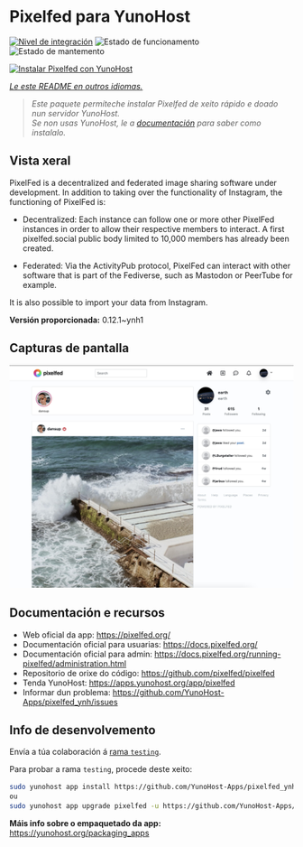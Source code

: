 <!--
NOTA: Este README foi creado automáticamente por <https://github.com/YunoHost/apps/tree/master/tools/readme_generator>
NON debe editarse manualmente.
-->

# Pixelfed para YunoHost

[![Nivel de integración](https://dash.yunohost.org/integration/pixelfed.svg)](https://dash.yunohost.org/appci/app/pixelfed) ![Estado de funcionamento](https://ci-apps.yunohost.org/ci/badges/pixelfed.status.svg) ![Estado de mantemento](https://ci-apps.yunohost.org/ci/badges/pixelfed.maintain.svg)

[![Instalar Pixelfed con YunoHost](https://install-app.yunohost.org/install-with-yunohost.svg)](https://install-app.yunohost.org/?app=pixelfed)

*[Le este README en outros idiomas.](./ALL_README.md)*

> *Este paquete permíteche instalar Pixelfed de xeito rápido e doado nun servidor YunoHost.*  
> *Se non usas YunoHost, le a [documentación](https://yunohost.org/install) para saber como instalalo.*

## Vista xeral

PixelFed is a decentralized and federated image sharing software under development.
In addition to taking over the functionality of Instagram, the functioning of PixelFed is:

* Decentralized: Each instance can follow one or more other PixelFed instances in order to allow their respective members to interact. A first pixelfed.social public body limited to 10,000 members has already been created.

* Federated: Via the ActivityPub protocol, PixelFed can interact with other software that is part of the Fediverse, such as Mastodon or PeerTube for example.

It is also possible to import your data from Instagram. 

**Versión proporcionada:** 0.12.1~ynh1

## Capturas de pantalla

![Captura de pantalla de Pixelfed](./doc/screenshots/screenshots.jpg)

## Documentación e recursos

- Web oficial da app: <https://pixelfed.org/>
- Documentación oficial para usuarias: <https://docs.pixelfed.org/>
- Documentación oficial para admin: <https://docs.pixelfed.org/running-pixelfed/administration.html>
- Repositorio de orixe do código: <https://github.com/pixelfed/pixelfed>
- Tenda YunoHost: <https://apps.yunohost.org/app/pixelfed>
- Informar dun problema: <https://github.com/YunoHost-Apps/pixelfed_ynh/issues>

## Info de desenvolvemento

Envía a túa colaboración á [rama `testing`](https://github.com/YunoHost-Apps/pixelfed_ynh/tree/testing).

Para probar a rama `testing`, procede deste xeito:

```bash
sudo yunohost app install https://github.com/YunoHost-Apps/pixelfed_ynh/tree/testing --debug
ou
sudo yunohost app upgrade pixelfed -u https://github.com/YunoHost-Apps/pixelfed_ynh/tree/testing --debug
```

**Máis info sobre o empaquetado da app:** <https://yunohost.org/packaging_apps>
